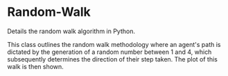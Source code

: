 # Random-Walk
Details the random walk algorithm in Python.


This class outlines the random walk methodology where an agent's path is dictated by the generation of a
random number between 1 and 4, which subsequently determines the direction of their step taken. The plot of this walk is then shown.
